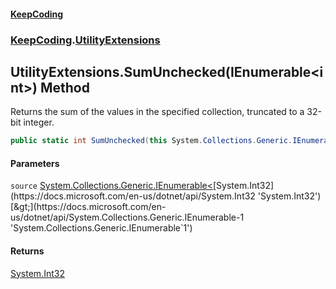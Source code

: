 #### [KeepCoding](index.md 'index')
### [KeepCoding](KeepCoding.md 'KeepCoding').[UtilityExtensions](UtilityExtensions.md 'KeepCoding.UtilityExtensions')
## UtilityExtensions.SumUnchecked(IEnumerable&lt;int&gt;) Method
Returns the sum of the values in the specified collection, truncated to a 32-bit integer.
```csharp
public static int SumUnchecked(this System.Collections.Generic.IEnumerable<int> source);
```
#### Parameters
<a name='KeepCoding_UtilityExtensions_SumUnchecked(System_Collections_Generic_IEnumerable_int_)_source'></a>
`source` [System.Collections.Generic.IEnumerable&lt;](https://docs.microsoft.com/en-us/dotnet/api/System.Collections.Generic.IEnumerable-1 'System.Collections.Generic.IEnumerable`1')[System.Int32](https://docs.microsoft.com/en-us/dotnet/api/System.Int32 'System.Int32')[&gt;](https://docs.microsoft.com/en-us/dotnet/api/System.Collections.Generic.IEnumerable-1 'System.Collections.Generic.IEnumerable`1')  
  
#### Returns
[System.Int32](https://docs.microsoft.com/en-us/dotnet/api/System.Int32 'System.Int32')  

